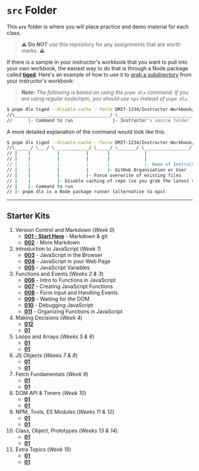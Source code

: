 # `src` Folder

This **`src`** folder is where you will place practice and demo material for each class.

> :warning: **Do *NOT*** use this repository for any assignments that are worth marks. :warning:

If there is a sample in your instructor's workbook that you want to pull into your own workbook, the easiest way to do that is through a Node package called [**tiged**](https://github.com/tiged/tiged#readme). Here's an example of how to use it to [grab a subdirectory](https://github.com/tiged/tiged#specify-a-subdirectory) from your instructor's workbook:

> ***Note:** The following is based on using the `pnpm dlx` command. If you are using regular node/npm, you should use `npx` instead of `pnpm dlx`.*

```bash
$ pnpm dlx tiged --disable-cache --force DMIT-1234/Instructor-Workbook/src/008/demo-events ./src/008/demo-events
//\____________________________________/ \_______________________________________________/ \___________________/
//      |- Command to run               |- Instructor's source folder (on GitHub)        |- Your local destination folder
```

A more detailed explanation of the command would look like this:

```bash
$ pnpm dlx tiged --disable-cache --force DMIT-1234/Instructor-Workbook/src/008/demo-events ./src/008/demo-events
//\______/ \___/ \_____________/ \_____/ \_______/ \_________________/ \_________________/ \___________________/
// |    |          |          |       |             |                     |                     |- Destination folder
// |    |          |          |       |             |                     |- Instructor's sub-folder
// |    |          |          |       |             |- Name of Instructor's Repo
// |    |          |          |       |- GitHub Organization or User
// |    |          |          |- Force overwrite of existing files
// |    |          |- Disable caching of repo (so you grab the latest version)
// |    |- Command to run
// |- pnpm dlx is a Node package runner (alternative to npx)
```

----

## Starter Kits

1. Version Control and Markdown (*Week 0*)
   - [**001 - Start Here**](./001-StartHere/ReadMe.md) - Markdown & git
   - [**002**](./002/ReadMe.md) - More Markdown
1. Introduction to JavaScript (*Week 1*)
   - [**003**](./003/ReadMe.md) - JavaScript in the Browser
   - [**004**](./004/ReadMe.md) - JavaScript in your Web Page
   - [**005**](./005/ReadMe.md) - JavaScript Variables
1. Functions and Events (*Weeks 2 & 3*)
   - [**006**](./006/ReadMe.md) - Intro to Functions in JavaScript
   - [**007**](./007/ReadMe.md) - Creating JavaScript Functions
   - [**008**](./008/ReadMe.md) - Form Input and Handling Events
   - [**009**](./009/ReadMe.md) - Waiting for the DOM
   - [**010**](./010/ReadMe.md) - Debugging JavaScript
   - [**011**](./011/ReadMe.md) - Organizing Functions in JavaScript
1. Making Decisions (*Week 4*)
   - [**012**](./012/ReadMe.md)
   - [**01**](./01/ReadMe.md)
1. Loops and Arrays (*Weeks 5 & 6*)
   - [**01**](./01/ReadMe.md)
   - [**01**](./01/ReadMe.md)
1. JS Objects (*Weeks 7 & 8*)
   - [**01**](./01/ReadMe.md)
   - [**01**](./01/ReadMe.md)
1. Fetch Fundamentals (*Week 9*)
   - [**01**](./01/ReadMe.md)
   - [**01**](./01/ReadMe.md)
1. DOM API & Timers (*Week 10*)
   - [**01**](./01/ReadMe.md)
   - [**01**](./01/ReadMe.md)
1. NPM, Tools, ES Modules (*Weeks 11 & 12*)
   - [**01**](./01/ReadMe.md)
   - [**01**](./01/ReadMe.md)
1. Class, Object, Prototypes (*Weeks 13 & 14*)
   - [**01**](./01/ReadMe.md)
   - [**01**](./01/ReadMe.md)
1. Extra Topics (*Week 15*)
   - [**01**](./01/ReadMe.md)
   - [**01**](./01/ReadMe.md)
